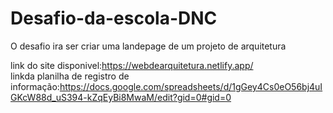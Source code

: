 # Desafio-da-escola-DNC
 O desafio ira ser criar uma landepage de um projeto de arquitetura

 link do site disponivel:https://webdearquitetura.netlify.app/ <br>
 linkda planilha de registro de informação:https://docs.google.com/spreadsheets/d/1gGey4Cs0eO56bj4uIGKcW88d_uS394-kZqEyBi8MwaM/edit?gid=0#gid=0
